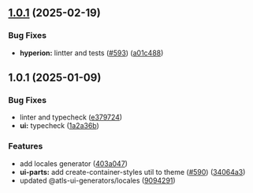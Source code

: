 

## [1.0.1](https://github.com/atls/hyperion/compare/@atls-ui-generators/locales@1.0.1...@atls-ui-generators/locales@1.0.1) (2025-02-19)


### Bug Fixes


* **hyperion:** lintter and tests ([#593](https://github.com/atls/hyperion/issues/593)) ([a01c488](https://github.com/atls/hyperion/commit/a01c488064d6386f754aafd2eecb28a19396635e))





## 1.0.1 (2025-01-09)


### Bug Fixes


* linter and typecheck ([e379724](https://github.com/atls/hyperion/commit/e379724b7dbf3c8cba2b0b94647239b0b37c5fb8))
* **ui:** typecheck ([1a2a36b](https://github.com/atls/hyperion/commit/1a2a36b8baeececd0b929dcdb94da3d38ae8ad1e))

### Features


* add locales generator ([403a047](https://github.com/atls/hyperion/commit/403a047fc7e87d63741ac8492dff5de71db79653))
* **ui-parts:** add create-container-styles util to theme ([#590](https://github.com/atls/hyperion/issues/590)) ([34064a3](https://github.com/atls/hyperion/commit/34064a384192b781fd6d667857f568d4f42228a4))
* updated @atls-ui-generators/locales ([9094291](https://github.com/atls/hyperion/commit/909429198668e7416dfdb9d1c6b32b00e9d2ce17))


